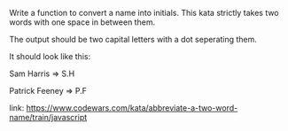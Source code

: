 Write a function to convert a name into initials. This kata strictly takes two words with one space in between them.

The output should be two capital letters with a dot seperating them.

It should look like this:

Sam Harris => S.H

Patrick Feeney => P.F

link: https://www.codewars.com/kata/abbreviate-a-two-word-name/train/javascript
